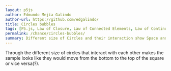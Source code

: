 ```yaml
---
layout: p5js
author: Edmundo Mejía Galindo
author-url: https://github.com/edgalindo/
title: Circles bubbles
tags: [P5.js, Law of Closure, Law of Connected Elements, Law of Continuity, Law of Similarity, Law of Space, interaction, contrast, repeat, form]
permalink: /chance/circles-bubbles/
summary: Different size of Circles and their interaction show Space and Volume.
---
```

Through the different size of circles that interact with each other makes the sample looks like they would move from the bottom to the top of the square or vice versa(?).
